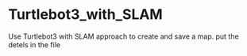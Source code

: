 # Turtlebot3_with_SLAM
Use Turtlebot3 with SLAM approach to  create and save a map.
put the detels in the file 
